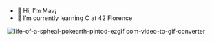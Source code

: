 - 👤 Hi, I’m Mav¡
- 📘 I’m currently learning C at 42 Florence


![life-of-a-spheal-pokearth-pintod-ezgif com-video-to-gif-converter](https://github.com/user-attachments/assets/93ff0716-2c7c-4353-bb20-43485a43e5e2)
